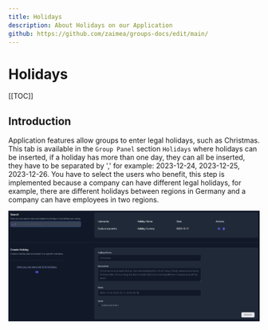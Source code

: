 ```yaml
---
title: Holidays
description: About Holidays on our Application
github: https://github.com/zaimea/groups-docs/edit/main/
---
```


# Holidays

[[TOC]]

## Introduction

Application features allow groups to enter legal holidays, such as Christmas.
This tab is available in the `Group Panel` section `Holidays` where holidays can be inserted, if a holiday has more than one day, they can all be inserted, they have to be separated by ',' for example: 2023-12-24, 2023-12-25, 2023-12-26.
You have to select the users who benefit, this step is implemented because a company can have different legal holidays, for example, there are different holidays between regions in Germany and a company can have employees in two regions.

![Holidays](https://raw.githubusercontent.com/zaimea/groups-docs/main/preview/holidays.jpg)
